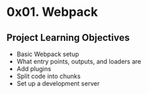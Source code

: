 # 0x01. Webpack

## Project Learning Objectives
* Basic Webpack setup
* What entry points, outputs, and loaders are
* Add plugins
* Split code into chunks
* Set up a development server
